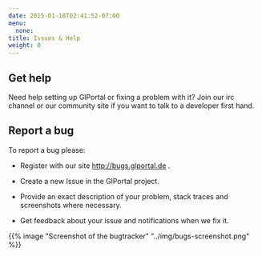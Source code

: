 ```yaml
---
date: 2015-01-18T02:41:52-07:00
menu:
  none:
title: Issues & Help
weight: 0
---
```

## Get help
Need help setting up GlPortal or fixing a problem with it?
Join our irc channel or our community site if you want to talk to a developer first hand.

## Report a bug
To report a bug please:

- Register with our site http://bugs.glportal.de .

- Create a new Issue in the GlPortal project.

- Provide an exact description of your problem, stack traces and screenshots where necessary.

- Get feedback about your issue and notifications when we fix it.

{{% image "Screenshot of the bugtracker" "../img/bugs-screenshot.png" %}}


